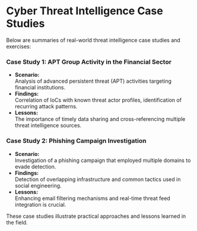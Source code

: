 # Cyber Threat Intelligence Case Studies

Below are summaries of real-world threat intelligence case studies and exercises:

### Case Study 1: APT Group Activity in the Financial Sector
- **Scenario:**  
  Analysis of advanced persistent threat (APT) activities targeting financial institutions.
- **Findings:**  
  Correlation of IoCs with known threat actor profiles, identification of recurring attack patterns.
- **Lessons:**  
  The importance of timely data sharing and cross-referencing multiple threat intelligence sources.

### Case Study 2: Phishing Campaign Investigation
- **Scenario:**  
  Investigation of a phishing campaign that employed multiple domains to evade detection.
- **Findings:**  
  Detection of overlapping infrastructure and common tactics used in social engineering.
- **Lessons:**  
  Enhancing email filtering mechanisms and real-time threat feed integration is crucial.

These case studies illustrate practical approaches and lessons learned in the field.
